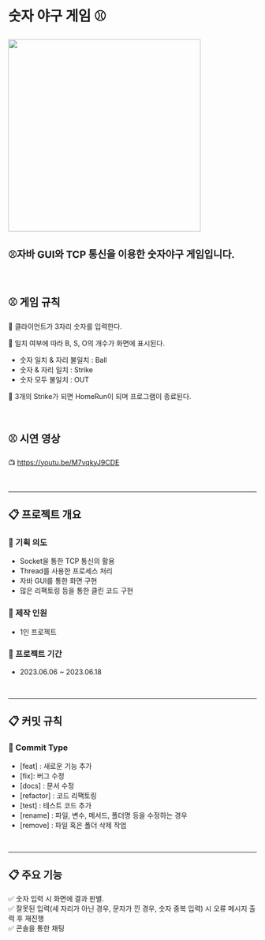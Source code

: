 # 숫자 야구 게임 ⚾

<div>
<img src="https://img1.daumcdn.net/thumb/R1280x0/?scode=mtistory2&fname=https%3A%2F%2Fblog.kakaocdn.net%2Fdn%2FbxPjvq%2Fbtsknvzrv2g%2FOovugdfpImYi1Pg0FZWsv1%2Fimg.png" style="width: 390px;">
</div>

<br>

<p>
<span style="font-size: 20px; font-weight: bold;">⚾자바 GUI와 TCP 통신을 이용한 숫자야구 게임입니다.
</p>
<br>

## ⚾ 게임 규칙 <br>
📢 클라이언트가 3자리 숫자를 입력한다. <br>

📢 일치 여부에 따라 B, S, O의 개수가 화면에 표시된다.
  - 숫자 일치 & 자리 불일치 : Ball
  - 숫자 & 자리 일치 : Strike
  - 숫자 모두 불일치 : OUT <br>

📢 3개의 Strike가 되면 HomeRun이 되며 프로그램이 종료된다.    

<br>

## ⚾ 시연 영상 <br>
📺 https://youtu.be/M7vqkyJ9CDE

<br>

---

## 📋 프로젝트 개요 <br>
### 🚀 기획 의도
- Socket을 통한 TCP 통신의 활용
- Thread를 사용한 프로세스 처리
- 자바 GUI를 통한 화면 구현
- 많은 리팩토링 등을 통한 클린 코드 구현

### 🚀 제작 인원
- 1인 프로젝트

### 🚀 프로젝트 기간
- 2023.06.06 ~ 2023.06.18

<br>

---
## 📋 커밋 규칙

### 🔑 Commit Type
- [feat] : 새로운 기능 추가<br>
- [fix]: 버그 수정<br>
- [docs] : 문서 수정<br>
- [refactor] : 코드 리팩토링<br>
- [test] : 테스트 코드 추가<br>
- [rename] : 파일, 변수, 메서드, 폴더명 등을 수정하는 경우<br>
- [remove] : 파일 혹은 폴더 삭제 작업

<br>

---

## 📋 주요 기능
✅ 숫자 입력 시 화면에 결과 판별.<br>
✅ 잘못된 입력(세 자리가 아닌 경우, 문자가 낀 경우, 숫자 중복 입력) 시 오류 메시지 출력 후 재진행<br>
✅ 콘솔을 통한 채팅<br>
